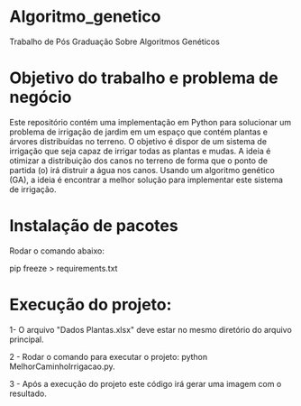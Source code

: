 # Algoritmo_genetico
Trabalho de Pós Graduação Sobre Algoritmos Genéticos

# Objetivo do trabalho e problema de negócio
Este repositório contém uma implementação em Python para solucionar um problema de irrigação de jardim em um espaço que contém plantas e árvores distribuídas no terreno. 
O objetivo é dispor de um sistema de irrigação que seja capaz de irrigar todas as plantas e mudas. A ideia é otimizar a distribuição dos canos no terreno de forma que o ponto de partida (o) irá distruir a água nos canos. Usando um algoritmo genético (GA), a ideia é encontrar a melhor solução para implementar este sistema de irrigação.

# Instalação de pacotes
Rodar o comando abaixo:

pip freeze > requirements.txt

# Execução do projeto:

1- O arquivo "Dados Plantas.xlsx" deve estar no mesmo diretório do arquivo principal.

2 - Rodar o comando para executar o projeto: python MelhorCaminhoIrrigacao.py.

3 - Após a execução do projeto este código irá gerar uma imagem com o resultado.



